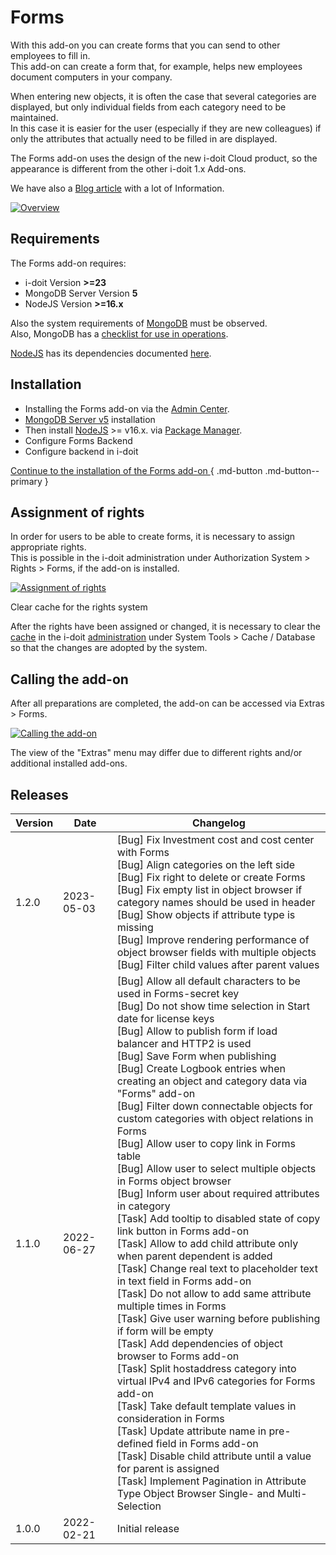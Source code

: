 # Forms

With this add-on you can create forms that you can send to other employees to fill in.<br>
This add-on can create a form that, for example, helps new employees document computers in your company.

When entering new objects, it is often the case that several categories are displayed, but only individual fields from each category need to be maintained.<br>
In this case it is easier for the user (especially if they are new colleagues) if only the attributes that actually need to be filled in are displayed.

The Forms add-on uses the design of the new i-doit Cloud product, so the appearance is different from the other i-doit 1.x Add-ons.

We have also a [Blog article](https://www.i-doit.com/en/blog/the-new-i-doit-pro-forms-add-on/) with a lot of Information.

[![Overview](../../assets/images/en/i-doit-pro-add-ons/forms/1-forms.png)](../../assets/images/en/i-doit-pro-add-ons/forms/1-forms.png)

## Requirements

The Forms add-on requires:

*   i-doit Version **\>=23**
*   MongoDB Server Version **5**
*   NodeJS Version **\>=16.x**

Also the system requirements of [MongoDB](https://docs.mongodb.com/manual/administration/production-notes/#mongodb-binaries) must be observed.<br>
Also, MongoDB has a [checklist for use in operations](https://docs.mongodb.com/manual/administration/production-checklist-operations/#operations-checklist).

[NodeJS](https://nodejs.org/en/download/current/) has its dependencies documented [here](https://nodejs.org/en/docs/meta/topics/dependencies/).

## Installation

*   Installing the Forms add-on via the [Admin Center](../../system-administration/admin-center.md).
*   [MongoDB Server v5](https://docs.mongodb.com/manual/installation/) installation
*   Then install [NodeJS](https://nodejs.org/en/download/current/) >= v16.x. via [Package Manager](https://nodejs.org/en/download/package-manager/).
*   Configure Forms Backend
*   Configure backend in i-doit

[Continue to the installation of the Forms add-on ](./install-forms-addon.md){ .md-button .md-button--primary }

## Assignment of rights

In order for users to be able to create forms, it is necessary to assign appropriate rights.<br>
This is possible in the i-doit administration under Authorization System > Rights > Forms, if the add-on is installed.

[![Assignment of rights](../../assets/images/en/i-doit-pro-add-ons/forms/2-forms.png)](../../assets/images/en/i-doit-pro-add-ons/forms/2-forms.png)

Clear cache for the rights system

After the rights have been assigned or changed, it is necessary to clear the [cache](../../system-administration/administration/system-tools.md) in the i-doit [administration](../../system-administration/administration/index.md) under System Tools > Cache / Database so that the changes are adopted by the system.

## Calling the add-on

After all preparations are completed, the add-on can be accessed via Extras > Forms.

[![Calling the add-on](../../assets/images/en/i-doit-pro-add-ons/forms/3-forms.png)](../../assets/images/en/i-doit-pro-add-ons/forms/3-forms.png)

The view of the "Extras" menu may differ due to different rights and/or additional installed add-ons.

## Releases

| Version | Date | Changelog |
| --- | --- | --- |
| 1.2.0 | 2023-05-03 | [Bug] Fix Investment cost and cost center with Forms<br> [Bug] Align categories on the left side<br>[Bug] Fix right to delete or create Forms<br>[Bug] Fix empty list in object browser if category names should be used in header<br>[Bug] Show objects if attribute type is missing<br>[Bug] Improve rendering performance of object browser fields with multiple objects<br>[Bug] Filter child values after parent values
| 1.1.0 | 2022-06-27 | [Bug] Allow all default characters to be used in Forms-secret key  <br>[Bug] Do not show time selection in Start date for license keys  <br>[Bug] Allow to publish form if load balancer and HTTP2 is used  <br>[Bug] Save Form when publishing  <br>[Bug] Create Logbook entries when creating an object and category data via "Forms" add-on  <br>[Bug] Filter down connectable objects for custom categories with object relations in Forms  <br>[Bug] Allow user to copy link in Forms table  <br>[Bug] Allow user to select multiple objects in Forms object browser  <br>[Bug] Inform user about required attributes in category  <br>[Task] Add tooltip to disabled state of copy link button in Forms add-on  <br>[Task] Allow to add child attribute only when parent dependent is added  <br>[Task] Change real text to placeholder text in text field in Forms add-on  <br>[Task] Do not allow to add same attribute multiple times in Forms  <br>[Task] Give user warning before publishing if form will be empty  <br>[Task] Add dependencies of object browser to Forms add-on  <br>[Task] Split hostaddress category into virtual IPv4 and IPv6 categories for Forms add-on  <br>[Task] Take default template values in consideration in Forms  <br>[Task] Update attribute name in pre-defined field in Forms add-on  <br>[Task] Disable child attribute until a value for parent is assigned  <br>[Task] Implement Pagination in Attribute Type Object Browser Single- and Multi-Selection |
| 1.0.0 | 2022-02-21 | Initial release |
